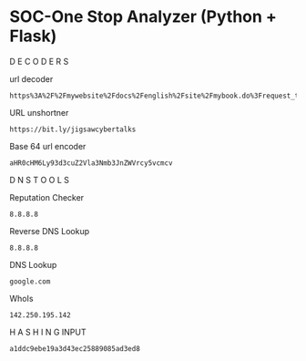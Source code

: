 # SOC-One Stop Analyzer (Python + Flask)

D E C O D E R S

url decoder
```
https%3A%2F%2Fmywebsite%2Fdocs%2Fenglish%2Fsite%2Fmybook.do%3Frequest_type
```
URL unshortner
```
https://bit.ly/jigsawcybertalks
```
Base 64 url encoder
```
aHR0cHM6Ly93d3cuZ2Vla3Nmb3JnZWVrcy5vcmcv
```


D N S   T O O L S

Reputation Checker
```
8.8.8.8
```
Reverse DNS Lookup
```
8.8.8.8
```

DNS Lookup
```
google.com
```

WhoIs
```
142.250.195.142
```


H A S H I N G  INPUT
```
a1ddc9ebe19a3d43ec25889085ad3ed8
```
